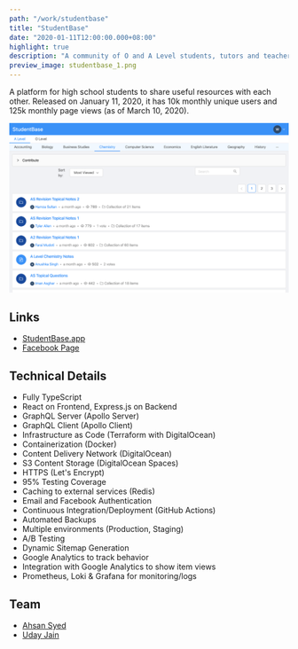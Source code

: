 ```yaml
---
path: "/work/studentbase"
title: "StudentBase"
date: "2020-01-11T12:00:00.000+08:00"
highlight: true
description: "A community of O and A Level students, tutors and teachers."
preview_image: studentbase_1.png
---
```


A platform for high school students to share useful resources with each other. Released on January 11, 2020, it has 10k monthly unique users and 125k monthly page views (as of March 10, 2020).

![A subject page showing most viewed items.](./studentbase_1.png)

## Links

- [StudentBase.app](https://studentbase.app)
- [Facebook Page](https://fb.me/StudentBaseApp)

## Technical Details

- Fully TypeScript
- React on Frontend, Express.js on Backend
- GraphQL Server (Apollo Server)
- GraphQL Client (Apollo Client)
- Infrastructure as Code (Terraform with DigitalOcean)
- Containerization (Docker)
- Content Delivery Network (DigitalOcean)
- S3 Content Storage (DigitalOcean Spaces)
- HTTPS (Let's Encrypt)
- 95% Testing Coverage
- Caching to external services (Redis)
- Email and Facebook Authentication
- Continuous Integration/Deployment (GitHub Actions)
- Automated Backups
- Multiple environments (Production, Staging)
- A/B Testing
- Dynamic Sitemap Generation
- Google Analytics to track behavior
- Integration with Google Analytics to show item views
- Prometheus, Loki & Grafana for monitoring/logs

## Team

- [Ahsan Syed](https://www.linkedin.com/in/ahsan-syed-930a2014a/)
- [Uday Jain](https://www.linkedin.com/in/uday-jain-862a40174/)
